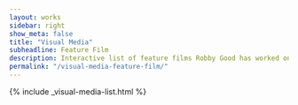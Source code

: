 ```yaml
---
layout: works
sidebar: right
show_meta: false
title: "Visual Media"
subheadline: Feature Film
description: Interactive list of feature films Robby Good has worked on.
permalink: "/visual-media-feature-film/"
---
```


{% include _visual-media-list.html %}